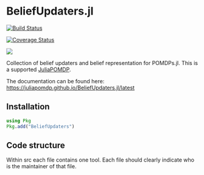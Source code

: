 # BeliefUpdaters.jl

[![Build Status](https://travis-ci.org/JuliaPOMDP/BeliefUpdaters.jl.svg?branch=master)](https://travis-ci.org/JuliaPOMDP/BeliefUpdaters.jl)

[![Coverage Status](https://coveralls.io/repos/github/JuliaPOMDP/BeliefUpdaters.jl/badge.svg?branch=master)](https://coveralls.io/github/JuliaPOMDP/BeliefUpdaters.jl?branch=master)

[![](https://img.shields.io/badge/docs-latest-blue.svg)](https://JuliaPOMDP.github.io/BeliefUpdaters.jl/latest)

Collection of belief updaters and belief representation for POMDPs.jl. This is a supported [JuliaPOMDP](https://github.com/JuliaPOMDP).

The documentation can be found here: https://juliapomdp.github.io/BeliefUpdaters.jl/latest

## Installation

```julia
using Pkg
Pkg.add("BeliefUpdaters")
```

## Code structure

Within src each file contains one tool. Each file should clearly indicate who is the maintainer of that file.
